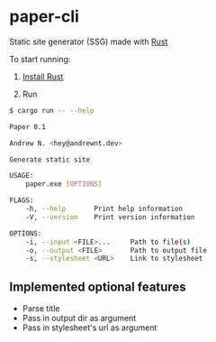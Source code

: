 # paper-cli

Static site generator (SSG) made with [Rust](https://www.rust-lang.org/)

To start running:

1. [Install Rust](https://www.rust-lang.org/tools/install)

2. Run

```bash
$ cargo run -- --help

Paper 0.1

Andrew N. <hey@andrewnt.dev>

Generate static site

USAGE:
    paper.exe [OPTIONS]

FLAGS:
    -h, --help       Print help information
    -V, --version    Print version information

OPTIONS:
    -i, --input <FILE>...     Path to file(s)
    -o, --output <FILE>       Path to output file
    -s, --stylesheet <URL>    Link to stylesheet
```

## Implemented optional features

- Parse title
- Pass in output dir as argument
- Pass in stylesheet's url as argument
